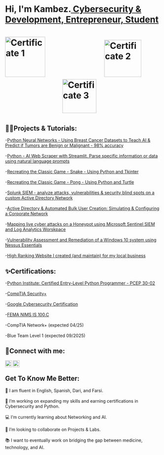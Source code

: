 <h1>Hi, I'm Kambez.<a href="https://www.linkedin.com/in/KambezJ/"> Cybersecurity & Development, Entrepreneur, Student</a><h1>

<p>
  <img src="https://imgur.com/3ZgIOMC.png" alt="Certificate 1" width="130" height="130">  &nbsp;&nbsp;&nbsp;&nbsp;&nbsp;&nbsp;&nbsp;&nbsp;&nbsp;&nbsp;&nbsp;&nbsp;&nbsp;&nbsp;&nbsp;&nbsp;&nbsp;&nbsp;&nbsp;&nbsp;&nbsp;&nbsp;&nbsp;&nbsp;&nbsp;&nbsp;&nbsp;
  <img src="https://imgur.com/MKwclYp.png" alt="Certificate 2" width="120" height="120">  &nbsp;&nbsp;&nbsp;&nbsp;&nbsp;&nbsp;&nbsp;&nbsp;&nbsp;&nbsp;&nbsp;&nbsp;&nbsp;&nbsp;&nbsp;&nbsp;&nbsp;&nbsp;&nbsp;&nbsp;&nbsp;&nbsp;&nbsp;&nbsp;&nbsp;&nbsp;&nbsp;
  <img src="https://imgur.com/0UFqbxO.png" alt="Certificate 3" width="110" height="110">
</p>


<h2>👨‍💻Projects & Tutorials:</h2>

-[Python Neural Networks - Using Breast Cancer Datasets to Teach AI & Predict if Tumors are Benign or Malignant - 98% accuracy](https://github.com/KambezJ/Breast-Cancer-Classification-using-Neural-Networks)
<br>
<br>
-[Python - AI Web Scraper with Streamlit. Parse specific information or data using natural language prompts](https://github.com/KambezJ/AI-Webscraper-on-Python)
<br>
<br>
-[Recreating the Classic Game - Snake - Using Python and Tkinter](https://github.com/KambezJ/Classic-Snake-Game-Python)
<br>
<br>
-[Recreating the Classic Game - Pong - Using Python and Turtle](https://github.com/KambezJ/Classic-Game-Pong-Python)
<br>
<br>
-[Splunk SIEM - analyze attacks, vulnerabilities & security blind spots on a custom Active Directory Network](https://github.com/KambezJ/Splunk-KaliLinux-AtomicRedTeam-ActiveDirectoryLab)
<br>
<br>
-[Active Directory & Automated Bulk User Creation: Simulating & Configuring a Corporate Network](https://github.com/KambezJ/ActiveDirectoryHomeLab)
<br>
<br>
-[Mapping live cyber attacks on a Honeypot using Microsoft Sentinel SIEM and Log Analytics Worskpace](https://github.com/KambezJ/Microsoft_Sentinel_Mapping_Cyber_Attacks)
<br>
<br>
-[Vulnerability Assessment and Remediation of a Windows 10 system using Nessus Essentials](https://github.com/KambezJ/Vulnerability-Management-using-Nessus)
<br>
<br>
-[High Ranking Website I created (and maintain) for my local business](https://afgautoglass.com/)


<h2>✨Certifications:</h2>

-[Python Institute: Certified Entry-Level Python Programmer - PCEP 30-02](https://imgur.com/NRuq9Pl)
<br>
<br>
-[CompTIA Security+](https://imgur.com/a/OlJA8ry)
<br>
<br>
-[Google Cybersecurity Certification](https://coursera.org/share/4858514cb2281c1b28d7adf7b27b4485)
<br>
<br>
-[FEMA NIMS IS 100.C](https://i.imgur.com/TkVjufJ)
<br>
<br>
-CompTIA Network+ (expected 04/25)
<br>
<br>
-Blue Team Level 1 (expected 09/2025)
<br>

<h2>🤳Connect with me:</h2>

[<img align="left" alt="KambezJalalyar | LinkedIn" width="22px" src="https://cdn.jsdelivr.net/npm/simple-icons@v3/icons/linkedin.svg" />][linkedin]
[<img align="left" alt="KambezJalalyar | Instagram" width="22px" src="https://cdn.jsdelivr.net/npm/simple-icons@v3/icons/instagram.svg" />][instagram]

[instagram]: https://www.instagram.com/kambezsadat/
[linkedin]: https://linkedin.com/in/kambezJ/
<br>

<h2>Get To Know Me Better:</h2>
💬 I am fluent in English, Spanish, Dari, and Farsi.
<BR>
<BR>
🔭 I’m working on expanding my skills and earning certifications in Cybersecurity and Python.
<BR>
<BR>
💻 I’m currently learning about Networking and AI.
<BR>
<BR>
🤝 I’m looking to collaborate on Projects & Labs.
<BR>
<BR>
📚 I want to eventually work on bridging the gap between medicine, technology, and AI.
<BR>
<BR>
